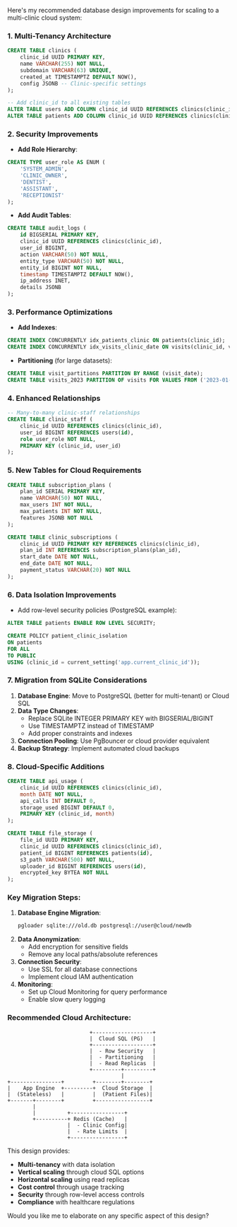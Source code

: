 Here's my recommended database design improvements for scaling to a multi-clinic cloud system:

### 1. **Multi-Tenancy Architecture**

```sql
CREATE TABLE clinics (
    clinic_id UUID PRIMARY KEY,
    name VARCHAR(255) NOT NULL,
    subdomain VARCHAR(63) UNIQUE,
    created_at TIMESTAMPTZ DEFAULT NOW(),
    config JSONB -- Clinic-specific settings
);

-- Add clinic_id to all existing tables
ALTER TABLE users ADD COLUMN clinic_id UUID REFERENCES clinics(clinic_id);
ALTER TABLE patients ADD COLUMN clinic_id UUID REFERENCES clinics(clinic_id);
```

### 2. **Security Improvements**

- **Add Role Hierarchy**:

```sql
CREATE TYPE user_role AS ENUM (
    'SYSTEM_ADMIN',
    'CLINIC_OWNER',
    'DENTIST',
    'ASSISTANT',
    'RECEPTIONIST'
);
```

- **Add Audit Tables**:

```sql
CREATE TABLE audit_logs (
    id BIGSERIAL PRIMARY KEY,
    clinic_id UUID REFERENCES clinics(clinic_id),
    user_id BIGINT,
    action VARCHAR(50) NOT NULL,
    entity_type VARCHAR(50) NOT NULL,
    entity_id BIGINT NOT NULL,
    timestamp TIMESTAMPTZ DEFAULT NOW(),
    ip_address INET,
    details JSONB
);
```

### 3. **Performance Optimizations**

- **Add Indexes**:

```sql
CREATE INDEX CONCURRENTLY idx_patients_clinic ON patients(clinic_id);
CREATE INDEX CONCURRENTLY idx_visits_clinic_date ON visits(clinic_id, visit_date);
```

- **Partitioning** (for large datasets):

```sql
CREATE TABLE visit_partitions PARTITION BY RANGE (visit_date);
CREATE TABLE visits_2023 PARTITION OF visits FOR VALUES FROM ('2023-01-01') TO ('2024-01-01');
```

### 4. **Enhanced Relationships**

```sql
-- Many-to-many clinic-staff relationships
CREATE TABLE clinic_staff (
    clinic_id UUID REFERENCES clinics(clinic_id),
    user_id BIGINT REFERENCES users(id),
    role user_role NOT NULL,
    PRIMARY KEY (clinic_id, user_id)
);
```

### 5. **New Tables for Cloud Requirements**

```sql
CREATE TABLE subscription_plans (
    plan_id SERIAL PRIMARY KEY,
    name VARCHAR(50) NOT NULL,
    max_users INT NOT NULL,
    max_patients INT NOT NULL,
    features JSONB NOT NULL
);

CREATE TABLE clinic_subscriptions (
    clinic_id UUID PRIMARY KEY REFERENCES clinics(clinic_id),
    plan_id INT REFERENCES subscription_plans(plan_id),
    start_date DATE NOT NULL,
    end_date DATE NOT NULL,
    payment_status VARCHAR(20) NOT NULL
);
```

### 6. **Data Isolation Improvements**

- Add row-level security policies (PostgreSQL example):

```sql
ALTER TABLE patients ENABLE ROW LEVEL SECURITY;

CREATE POLICY patient_clinic_isolation
ON patients
FOR ALL
TO PUBLIC
USING (clinic_id = current_setting('app.current_clinic_id'));
```

### 7. **Migration from SQLite Considerations**

1. **Database Engine**: Move to PostgreSQL (better for multi-tenant) or Cloud SQL
2. **Data Type Changes**:
   - Replace SQLite INTEGER PRIMARY KEY with BIGSERIAL/BIGINT
   - Use TIMESTAMPTZ instead of TIMESTAMP
   - Add proper constraints and indexes
3. **Connection Pooling**: Use PgBouncer or cloud provider equivalent
4. **Backup Strategy**: Implement automated cloud backups

### 8. **Cloud-Specific Additions**

```sql
CREATE TABLE api_usage (
    clinic_id UUID REFERENCES clinics(clinic_id),
    month DATE NOT NULL,
    api_calls INT DEFAULT 0,
    storage_used BIGINT DEFAULT 0,
    PRIMARY KEY (clinic_id, month)
);

CREATE TABLE file_storage (
    file_id UUID PRIMARY KEY,
    clinic_id UUID REFERENCES clinics(clinic_id),
    patient_id BIGINT REFERENCES patients(id),
    s3_path VARCHAR(500) NOT NULL,
    uploader_id BIGINT REFERENCES users(id),
    encrypted_key BYTEA NOT NULL
);
```

### Key Migration Steps:

1. **Database Engine Migration**:
   ```bash
   pgloader sqlite:///old.db postgresql://user@cloud/newdb
   ```
2. **Data Anonymization**:
   - Add encryption for sensitive fields
   - Remove any local paths/absolute references
3. **Connection Security**:
   - Use SSL for all database connections
   - Implement cloud IAM authentication
4. **Monitoring**:
   - Set up Cloud Monitoring for query performance
   - Enable slow query logging

### Recommended Cloud Architecture:

```
                          +-------------------+
                          |  Cloud SQL (PG)   |
                          +-------------------+
                          |  - Row Security   |
                          |  - Partitioning   |
                          |  - Read Replicas  |
                          +---------+---------+
                                    |
+----------------+         +--------+--------+
|    App Engine  +---------+  Cloud Storage  |
|  (Stateless)   |         |  (Patient Files)|
+-------+--------+         +-----------------+
        |
        |          +-----------------+
        +----------+ Redis (Cache)   |
                   |  - Clinic Config|
                   |  - Rate Limits  |
                   +-----------------+
```

This design provides:

- **Multi-tenancy** with data isolation
- **Vertical scaling** through cloud SQL options
- **Horizontal scaling** using read replicas
- **Cost control** through usage tracking
- **Security** through row-level access controls
- **Compliance** with healthcare regulations

Would you like me to elaborate on any specific aspect of this design?
